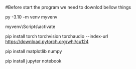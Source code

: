 #Before start the program we need to downlod bellow things

py -3.10 -m venv myvenv

myvenv\Scripts\activate

pip install torch torchvision torchaudio --index-url https://download.pytorch.org/whl/cu124

pip install matplotlib numpy

pip install jupyter notebook
